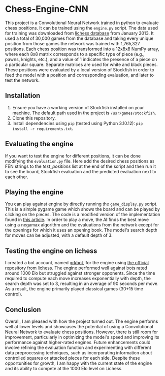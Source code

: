 # Chess-Engine-CNN

This project is a Convolutional Neural Network trained in python to evaluate chess positions. It can be trained using the `engine.py` script. The data used for training was downloaded from [lichess database](https://database.lichess.org/) from January 2013. It used a total of 30,000 games from the database and taking every unique position from those games the network was trained with 1,765,327 positions. Each chess position was transformed into a 12x8x8 NumPy array, where each 8x8 matrix corresponds to a specific type of piece (e.g., pawns, knights, etc.), and a value of 1 indicates the presence of a piece on a particular square. Separate matrices are used for white and black pieces. These positions were evaluated by a local version of Stockfish in order to feed the model with a position and corresponding evaluation, and later to test the network.

## Installation

1. Ensure you have a working version of Stockfish installed on your machine. The default path used in the project is `/usr/games/stockfish`.
2. Clone this repository.
3. Install dependencies using `pip` (tested using Python 3.10.12): `pip install -r requirements.txt`.

## Evaluating the engine

If you want to test the engine for different positions, it can be done modifying the `evaluation.py` file. Here add the desired chess positions as FEN strings to the *test_positions* list at the end of the script and then run it to see the board, Stockfish evaluation and the predicted evaluation next to each other.

## Playing the engine

You can play against engine by directly running the `game_display.py` script. This is a simple pygame game which shows the board and can be played by clicking on the pieces. The code is a modified version of the implementation found in [this article](https://medium.com/dev-genius/simple-interactive-chess-gui-in-python-c6d6569f7b6c). In order to play a move, the AI finds the best move using a negamax algorithm and the evaluations from the network except for the openings for which it uses an opening book. The model's search depth for moves can be adjusted, with a default depth of 3.

## Testing the engine on lichess

I created a bot account, named [grkbot](https://lichess.org/@/grkbot), for the engine using [the official repository from lichess](https://github.com/lichess-bot-devs/lichess-bot). The engine performed well against bots rated around 1000 Elo but struggled against stronger opponents. Since the time required to compute each move increases exponentially with depth, the search depth was set to 3, resulting in an average of 90 seconds per move. As a result, the engine primarily played classical games (30+15 time control).

## Conclusion

Overall, I am pleased with how the project turned out. The engine performs well at lower levels and showcases the potential of using a Convolutional Neural Network to evaluate chess positions. However, there is still room for improvement, particularly in optimizing the model's speed and improving its performance against higher-rated engines. Future enhancements could involve refining the evaluation function and experimenting with different data preprocessing techniques, such as incorporating information about controlled squares or attacked pieces for each side. Despite these opportunities for growth, I am happy with the current state of the engine and its ability to compete at the 1000 Elo level on Lichess.
